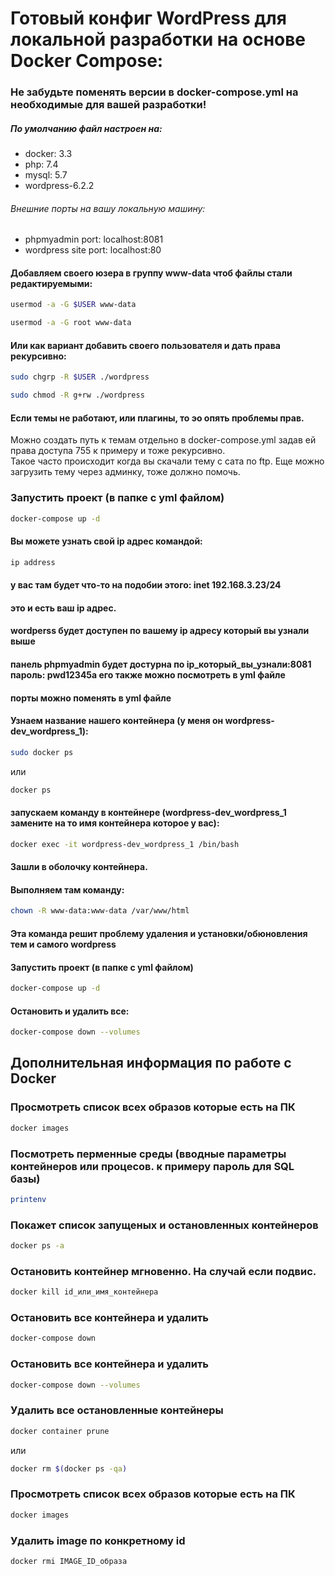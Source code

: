 # Готовый конфиг WordPress для локальной разработки на основе Docker Compose:

### Не забудьте поменять версии в docker-compose.yml на необходимые для вашей разработки!
##### По умолчанию файл настроен на:
* docker: 3.3
* php: 7.4
* mysql: 5.7
* wordpress-6.2.2
###### Внешние порты на вашу локальную машину:
* phpmyadmin port: localhost:8081
* wordpress site port: localhost:80

#### Добавляем своего юзера в группу www-data чтоб файлы стали редактируемыми:
```bash
usermod -a -G $USER www-data
```

```bash
usermod -a -G root www-data
```
#### Или как вариант добавить своего пользователя и дать права рекурсивно:
```bash
sudo chgrp -R $USER ./wordpress
```
```bash
sudo chmod -R g+rw ./wordpress
```
#### Если темы не работают, или плагины, то эо опять проблемы прав.<br>
Можно создать путь к темам отдельно в docker-compose.yml задав ей права доступа 755 к примеру и тоже рекурсивно.<br>
Такое часто происходит когда вы скачали тему с сата по ftp. Еще можно загрузить тему через админку, тоже должно помочь.


### Запустить проект (в папке с yml файлом)
```bash
docker-compose up -d
```

#### Вы можете узнать свой ip адрес командой:
```bash
ip address
```
#### у вас там будет что-то на подобии этого: inet 192.168.3.23/24
#### это и есть ваш ip адрес.
#### wordperss будет доступен по вашему ip адресу который вы узнали выше
#### панель phpmyadmin будет достурна по ip_который_вы_узнали:8081 пароль: pwd12345a его также можно посмотреть в yml файле
#### порты можно поменять в yml файле

#### Узнаем название нашего контейнера (у меня он wordpress-dev_wordpress_1):
```bash
sudo docker ps
```
или

```bash
docker ps
```

#### запускаем команду в контейнере (wordpress-dev_wordpress_1 замените на то имя контейнера которое у вас):
```bash
docker exec -it wordpress-dev_wordpress_1 /bin/bash
```

#### Зашли в оболочку контейнера.
#### Выполняем там команду:
```bash
chown -R www-data:www-data /var/www/html
```
#### Эта команда решит проблему удаления и установки/обюновления тем и самого wordpress

#### Запустить проект (в папке с yml файлом)
```bash
docker-compose up -d
```
#### Остановить и удалить все:
```bash
docker-compose down --volumes
```

## Дополнительная информация по работе с Docker

### Просмотреть список всех образов которые есть на ПК
```bash
docker images
```

### Посмотреть перменные среды (вводные параметры контейнеров или процесов. к примеру пароль для SQL базы)
```bash
printenv
```

### Покажет список запущеных и остановленных контейнеров
```bash
docker ps -a
```

### Остановить контейнер мгновенно. На случай если подвис.
```bash
docker kill id_или_имя_контейнера
```

### Остановить все контейнера и удалить
```bash
docker-compose down
```

### Остановить все контейнера и удалить
```bash
docker-compose down --volumes
```

### Удалить все остановленные контейнеры
```bash
docker container prune
```
или
```bash
docker rm $(docker ps -qa)
```

### Просмотреть список всех образов которые есть на ПК
```bash
docker images
```

### Удалить image по конкретному id
```bash
docker rmi IMAGE_ID_образа
```



